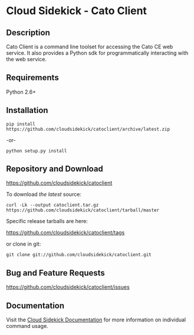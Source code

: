 # Cloud Sidekick - Cato Client

## Description

Cato Client is a command line toolset for accessing the Cato CE 
web service. It also provides a Python sdk for programmatically 
interacting with the web service.

## Requirements

Python 2.6+ 

## Installation

```
pip install https://github.com/cloudsidekick/catoclient/archive/latest.zip
```

-or-

```
python setup.py install
```

## Repository and Download

https://github.com/cloudsidekick/catoclient

To download _the latest_ source:

```
curl -Lk --output catoclient.tar.gz https://github.com/cloudsidekick/catoclient/tarball/master
```

Specific release tarballs are here:

https://github.com/cloudsidekick/catoclient/tags

or clone in git:

```
git clone git://github.com/cloudsidekick/catoclient.git
```

## Bug and Feature Requests

https://github.com/cloudsidekick/catoclient/issues

## Documentation

Visit the [Cloud Sidekick Documentation](http://docs.cloudsidekick.com/docs/cato/restapi/cato-client.html) for more information on individual command usage.
